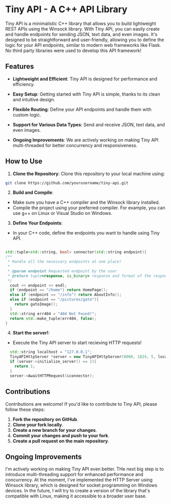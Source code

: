 # Tiny API - A C++ API Library

Tiny API is a minimalistic C++ library that allows you to build lightweight REST APIs using the Winsock library. With Tiny API, you can easily create and handle endpoints for sending JSON, text data, and even images. It's designed to be straightforward and user-friendly, allowing you to define the logic for your API endpoints, similar to modern web frameworks like Flask. No third party libraries were used to develop this API framework!

## Features

- **Lightweight and Efficient**: Tiny API is designed for performance and efficiency.

- **Easy Setup**: Getting started with Tiny API is simple, thanks to its clean and intuitive design.

- **Flexible Routing**: Define your API endpoints and handle them with custom logic.

- **Support for Various Data Types**: Send and receive JSON, text data, and even images.

- **Ongoing Improvements**: We are actively working on making Tiny API multi-threaded for better concurrency and responsiveness.

## How to Use

1. **Clone the Repository**: Clone this repository to your local machine using:
```bash
git clone https://github.com/yourusername/tiny-api.git
```

2. **Build and Compile**:

- Make sure you have a C++ compiler and the Winsock library installed.
- Compile the project using your preferred compiler. For example, you can use g++ on Linux or Visual Studio on Windows.

3. **Define Your Endpoints**:

- In your C++ code, define the endpoints you want to handle using Tiny API.

```cpp

std::tuple<std::string, bool> connector(std::string endpoint){
/**
 * Handle all the necessary endpoints at one place!
 *
 * @param endpoint Requested endpoint by the user
 * @return tuple<response, is_binary> response and format of the response
 */
  cout << endpoint << endl;
  if (endpoint == "/home") return HomePage();
  else if (endpoint == "/info") return AboutInfo();
  else if (endpoint == "/pictures/gato"){
    return gatoImage();
  }
  std::string err404 = "404 Not Found!";
  return std::make_tuple(err404, false);
}
```
4. **Start the server!**:

- Execute the Tiny API server to start recieving HTTP requests!
```cpp
  std::string localhost = "127.0.0.1";
  TinyAPIHttpServer *server = new TinyAPIHttpServer(8000, 1024, 5, localhost);
  if (server->initialize_server() == 1){
    return 1;
  }
  server->AwaitHTTPRequest(&connector);

```

## Contributions

Contributions are welcome! If you'd like to contribute to Tiny API, please follow these steps:

1. **Fork the repository on GitHub**.
2. **Clone your fork locally**.
3. **Create a new branch for your changes**.
4. **Commit your changes and push to your fork**.
5. **Create a pull request on the main repository**.

## Ongoing Improvements

I'm actively working on making Tiny API even better. THe next big step is to introduce multi-threading support for enhanced performance and concurrency. At the moment, I've implemented the HTTP Server using Winsock library, which is designed for socket programming on Windows devices. In the future, I will try to create a version of the library that's compatible with Linux, making it accessible to a broader user base.
